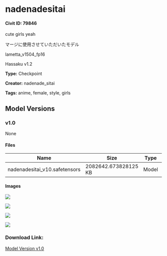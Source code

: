 # nadenadesitai

#### Civit ID: 79846

<p>cute girls yeah</p><p></p><p>マージに使用させていただいたモデル</p><p>lametta_v1504_fp16 </p><p>Hassaku v1.2</p>

**Type:** Checkpoint

**Creator:** nadenade_sitai

**Tags:** anime, female, style, girls

## Model Versions

### v1.0

None

#### Files

| Name | Size | Type | Format | Download Url | AutoV1 | AutoV2 | SHA256 | CRC32 | BLAKE3 |
| --- | --- | --- | --- | --- | --- | --- | --- | --- | --- |
| nadenadesitai_v10.safetensors | 2082642.673828125 KB | Model | SafeTensor | https://civitai.com/api/download/models/84669 | C0D1A7D9 | 2FB1F2440B | 2FB1F2440B3B33D2AF845471839A24E0865E0AE305A53384B73298B267B34B47 | 346DCAB3 | 538990A91DAC3985371DAF6FAB0E26ED47A0E0D47F785FFD3A08EC46FE9DF1DA |

#### Images

<p><img src="https://image.civitai.com/xG1nkqKTMzGDvpLrqFT7WA/84d0766c-493c-4c29-b493-b1a903f2f237/width=450/956847.jpeg" /></p>

<p><img src="https://image.civitai.com/xG1nkqKTMzGDvpLrqFT7WA/0441a34e-113a-4928-bb4c-bb7f4985fd10/width=450/958747.jpeg" /></p>

<p><img src="https://image.civitai.com/xG1nkqKTMzGDvpLrqFT7WA/bf050ea3-818e-45bf-ab1b-552463ef5415/width=450/958769.jpeg" /></p>

<p><img src="https://image.civitai.com/xG1nkqKTMzGDvpLrqFT7WA/2fd646fc-eac8-4f3e-90c9-b092814e4d08/width=450/958793.jpeg" /></p>

### Download Link:

[Model Version v1.0](https://civitai.com/api/download/models/84669)

